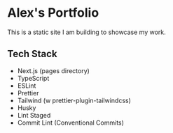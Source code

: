 # Alex's Portfolio

This is a static site I am building to showcase my work.

## Tech Stack

- Next.js (pages directory)
- TypeScript
- ESLint
- Prettier
- Tailwind (w prettier-plugin-tailwindcss)
- Husky
- Lint Staged
- Commit Lint (Conventional Commits)
